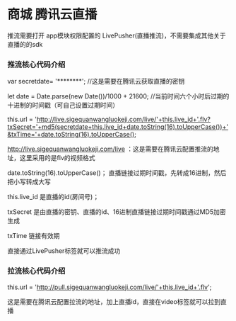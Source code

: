 # 商城 腾讯云直播

推流需要打开 app模块权限配置的 LivePusher(直播推流)，不需要集成其他关于直播的的sdk

### 推流核心代码介绍
var secretdate= '********';   //这是需要在腾讯云获取直播的密钥

let date = Date.parse(new Date())/1000 + 21600;  //当前时间六个小时后过期的十进制的时间戳（可自己设置过期时间）

this.url = 'http://live.sigequanwangluokeji.com/live/'+this.live_id+'.flv?txSecret='+md5(secretdate+this.live_id+date.toString(16).toUpperCase())+'&txTime='+date.toString(16).toUpperCase();

 http://live.sigequanwangluokeji.com/live ：这是需要在腾讯云配置推流的地址，这里采用的是flv的视频格式
 
 date.toString(16).toUpperCase()；    直播链接过期时间戳，先转成16进制，然后把小写转成大写
 
 this.live_id 是直播的id(房间号)；
 
 txSecret 是由直播的密钥、直播的id、16进制直播链接过期时间戳通过MD5加密生成
 
 txTime 链接有效期
 
 直接通过LivePusher标签就可以推流成功
 
 
### 拉流核心代码介绍

this.url = 'http://pull.sigequanwangluokeji.com/live/'+this.live_id+'.flv';

这是需要在腾讯云配置拉流的地址，加上直播id，直接在video标签就可以拉到直播


